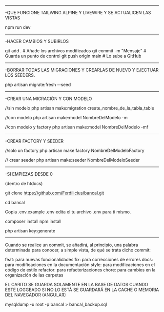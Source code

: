 ___________________________________________________________________________________

-QUE FUNCIONE TAILWING ALPINE Y LIVEWIRE Y SE ACTUALICEN LAS VISTAS

npm run dev
___________________________________________________________________________________

-HACER CAMBIOS Y SUBIRLOS

git add .                 # Añade los archivos modificados
git commit -m "Mensaje"   # Guarda un punto de control
git push origin main      # Lo sube a GitHub
___________________________________________________________________________________

-BORRAR TODAS LAS MIGRACIONES Y CREARLAS DE NUEVO Y EJECTUAR LOS SEEDERS.

php artisan migrate:fresh --seed
_________________________________________________________________________________

-CREAR UNA MIGRACIÓN Y CON MODELO

//sin modelo
php artisan make:migration create_nombre_de_la_tabla_table

//con modelo
php artisan make:model NombreDelModelo -m

//con modelo y factory
php artisan make:model NombreDelModelo -mf
___________________________________________________________________________________

-CREAR FACTORY Y SEEDER

//solo un factory
php artisan make:factory NombreDelModeloFactory

// crear seeder
php artisan make:seeder NombreDelModeloSeeder
___________________________________________________________________________________

-SI EMPIEZAS DESDE 0

(dentro de htdocs)

git clone https://github.com/Ferdilicius/bancal.git

cd bancal

Copia .env.example .env edita el tu archivo .env para ti mismo.

composer install
npm install

php artisan key:generate
___________________________________________________________________________________

Cuando se realice un commit, se añadirá, al principio, una palabra determinada para conocer, a simple vista, de qué se trata dicho commit:

feat: para nuevas funcionalidades
fix: para correcciones de errores
docs: para modificaciones en la documentación
style: para modificaciones en el código de estilo
refactor: para refactorizaciones
chore: para cambios en la organización de las carpetas

EL CARITO SE GUARDA SOLAMENTE EN LA BASE DE DATOS CUANDO ESTE LOGGEADO
SI NO LO ESTÁ SE GUARDARÁ EN LA CACHE O MEMORIA DEL NAVEGADOR (ANGULAR)


mysqldump -u root -p bancal > bancal_backup.sql